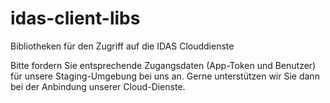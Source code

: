 # idas-client-libs
Bibliotheken für den Zugriff auf die IDAS Clouddienste

Bitte fordern Sie entsprechende Zugangsdaten (App-Token und Benutzer) für unsere 
Staging-Umgebung bei uns an. Gerne unterstützen wir Sie dann bei der Anbindung unserer 
Cloud-Dienste.
